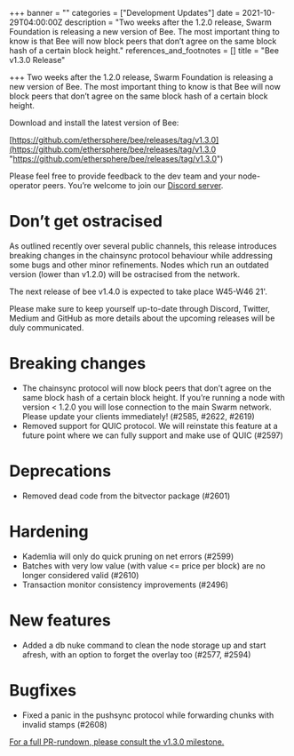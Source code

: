 +++
banner = ""
categories = ["Development Updates"]
date = 2021-10-29T04:00:00Z
description = "Two weeks after the 1.2.0 release, Swarm Foundation is releasing a new version of Bee. The most important thing to know is that Bee will now block peers that don’t agree on the same block hash of a certain block height."
references_and_footnotes = []
title = "Bee v1.3.0 Release"

+++
Two weeks after the 1.2.0 release, Swarm Foundation is releasing a new version of Bee. The most important thing to know is that Bee will now block peers that don’t agree on the same block hash of a certain block height.

Download and install the latest version of Bee:

[https://github.com/ethersphere/bee/releases/tag/v1.3.0](https://github.com/ethersphere/bee/releases/tag/v1.3.0 "https://github.com/ethersphere/bee/releases/tag/v1.3.0")

Please feel free to provide feedback to the dev team and your node-operator peers. You’re welcome to join our [Discord server](https://discord.gg/bpQ3sUpHBm).

# Don’t get ostracised

As outlined recently over several public channels, this release introduces breaking changes in the chainsync protocol behaviour while addressing some bugs and other minor refinements. Nodes which run an outdated version (lower than v1.2.0) will be ostracised from the network.

The next release of bee v1.4.0 is expected to take place W45-W46 21'.

Please make sure to keep yourself up-to-date through Discord, Twitter, Medium and GitHub as more details about the upcoming releases will be duly communicated.

# Breaking changes

* The chainsync protocol will now block peers that don’t agree on the same block hash of a certain block height. If you’re running a node with version < 1.2.0 you will lose connection to the main Swarm network. Please update your clients immediately! (#2585, #2622, #2619)
* Removed support for QUIC protocol. We will reinstate this feature at a future point where we can fully support and make use of QUIC (#2597)

# Deprecations

* Removed dead code from the bitvector package (#2601)

# Hardening

* Kademlia will only do quick pruning on net errors (#2599)
* Batches with very low value (with value <= price per block) are no longer considered valid (#2610)
* Transaction monitor consistency improvements (#2496)

# New features

* Added a db nuke command to clean the node storage up and start afresh, with an option to forget the overlay too (#2577, #2594)

# Bugfixes

* Fixed a panic in the pushsync protocol while forwarding chunks with invalid stamps (#2608)

[For a full PR-rundown, please consult the v1.3.0 milestone.](https://github.com/ethersphere/bee/releases/tag/v1.3.0)